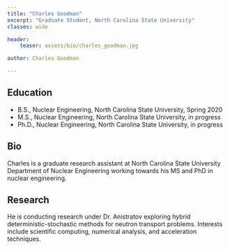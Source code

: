 ```yaml
---
title: "Charles Goodman"
excerpt: "Graduate Student, North Carolina State University"
classes: wide

header:
    teaser: assets/bio/charles_goodman.jpg

author: Charles Goodman

---
```

## Education
* B.S., Nuclear Engineering, North Carolina State University, Spring 2020
* M.S., Nuclear Engineering, North Carolina State University, in progress
* Ph.D., Nuclear Engineering, North Carolina State University, in progress

## Bio
Charles is a graduate research assistant at North Carolina State University Department of Nuclear Engineering working towards his MS and PhD in nuclear engineering.


## Research
He is conducting research under Dr. Anistratov exploring hybrid deterministic-stochastic methods for neutron transport problems. Interests include scientific computing, numerical analysis, and acceleration techniques.

